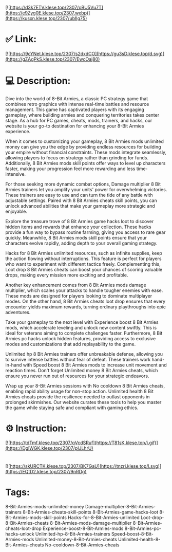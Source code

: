 [![https://d3k7ETV.klese.top/2307/oBU5Vu7T](https://e9Zyg0E.klese.top/2307.webp)](https://kusxn.klese.top/2307/ubIIg75)
# ✅ Link:
[![https://9cYNet.klese.top/2307/s2dxdCO](https://gu3sD.klese.top/d.svg)](https://gZAgPkS.klese.top/2307/EwcOaj80)
# 💻 Description:
Dive into the world of 8-Bit Armies, a classic PC strategy game that combines retro graphics with intense real-time battles and resource management. This game has captivated players with its engaging gameplay, where building armies and conquering territories takes center stage. As a hub for PC games, cheats, mods, trainers, and hacks, our website is your go-to destination for enhancing your 8-Bit Armies experience.



When it comes to customizing your gameplay, 8 Bit Armies mods unlimited money can give you the edge by providing endless resources for building your empire without financial constraints. These mods integrate seamlessly, allowing players to focus on strategy rather than grinding for funds. Additionally, 8 Bit Armies mods skill points offer ways to level up characters faster, making your progression feel more rewarding and less time-intensive.



For those seeking more dynamic combat options, Damage multiplier 8 Bit Armies trainers let you amplify your units' power for overwhelming victories. These trainers are easy to use and can turn the tide of any battle with adjustable settings. Paired with 8 Bit Armies cheats skill points, you can unlock advanced abilities that make your gameplay more strategic and enjoyable.



Explore the treasure trove of 8 Bit Armies game hacks loot to discover hidden items and rewards that enhance your collection. These hacks provide a fun way to bypass routine farming, giving you access to rare gear quickly. Meanwhile, 8 Bit Armies mods skill points ensure that your characters evolve rapidly, adding depth to your overall gaming strategy.



Hacks for 8 Bit Armies unlimited resources, such as infinite supplies, keep the action flowing without interruptions. This feature is perfect for players who want to experiment with different tactics freely. Complementing this, Loot drop 8 Bit Armies cheats can boost your chances of scoring valuable drops, making every mission more exciting and profitable.



Another key enhancement comes from 8 Bit Armies mods damage multiplier, which scales your attacks to handle tougher enemies with ease. These mods are designed for players looking to dominate multiplayer modes. On the other hand, 8 Bit Armies cheats loot drop ensures that every encounter yields maximum rewards, turning ordinary playthroughs into epic adventures.



Take your gameplay to the next level with Experience boost 8 Bit Armies mods, which accelerate leveling and unlock new content swiftly. This is ideal for veterans aiming to complete challenges faster. Furthermore, 8 Bit Armies pc hacks unlock hidden features, providing access to exclusive modes and customizations that add replayability to the game.



Unlimited hp 8 Bit Armies trainers offer unbreakable defense, allowing you to survive intense battles without fear of defeat. These trainers work hand-in-hand with Speed boost 8 Bit Armies mods to increase unit movement and reaction times. Don't forget Unlimited money 8 Bit Armies cheats, which ensure you never run out of resources for your strategic endeavors.



Wrap up your 8-Bit Armies sessions with No cooldown 8 Bit Armies cheats, enabling rapid ability usage for non-stop action. Unlimited health 8 Bit Armies cheats provide the resilience needed to outlast opponents in prolonged skirmishes. Our website curates these tools to help you master the game while staying safe and compliant with gaming ethics.

# ⚙️ Instruction:
[![https://tdTmf.klese.top/2307/qVcdSRuf](https://T81sK.klese.top/i.gif)](https://DglWGK.klese.top/2307/pIJLhrU)
#
[![https://skURCTK.klese.top/2307/BK7GaU](https://tnzri.klese.top/l.svg)](https://EQtD2.klese.top/2307/9nRDg)
# Tags:
8-Bit-Armies-mods-unlimited-money Damage-multiplier-8-Bit-Armies-trainers 8-Bit-Armies-cheats-skill-points 8-Bit-Armies-game-hacks-loot 8-Bit-Armies-mods-skill-points Hacks-for-8-Bit-Armies-unlimited Loot-drop-8-Bit-Armies-cheats 8-Bit-Armies-mods-damage-multiplier 8-Bit-Armies-cheats-loot-drop Experience-boost-8-Bit-Armies-mods 8-Bit-Armies-pc-hacks-unlock Unlimited-hp-8-Bit-Armies-trainers Speed-boost-8-Bit-Armies-mods Unlimited-money-8-Bit-Armies-cheats Unlimited-health-8-Bit-Armies-cheats No-cooldown-8-Bit-Armies-cheats






